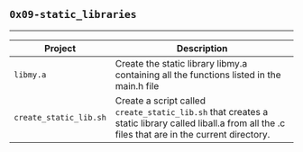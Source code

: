 ## `0x09-static_libraries`
------------------------
| Project | Description |
| ------- | ----------  |
| `libmy.a` | Create the static library libmy.a containing all the functions listed in the main.h file |
| `create_static_lib.sh` | Create a script called `create_static_lib.sh` that creates a static library called liball.a from all the .c files that are in the current directory. |
